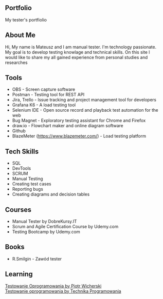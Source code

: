 ## Portfolio

My tester's portfiolio

## About Me 
Hi, My name is Mateusz and I am manual tester. I'm technology passionate. My goal is to develop testing knowlage and technical skills. On this site I would like to share my all gained experience from personal studies and researches

## Tools 
* OBS - Screen capture software
* Postman - Testing tool for REST API
* Jira, Trello - Issue tracking and project management tool for developers
* Grafana K6 - A load testing tool
* Selenium IDE - Open source record and playback test automation for the web
* Bug Magnet - Exploratory testing assistant for Chrome and Firefox
* draw.io - Flowchart maker and online diagram software
* Github
* BlazeMeter (https://www.blazemeter.com/) - Load testing platform

## Tech Skills 
* SQL
* DevTools
* SCRUM
* Manual Testing 
* Creating test cases
* Reporting bugs
* Creating diagrams and decision tables

## Courses 
* Manual Tester by DobreKursy.IT
* Scrum and Agile Certification Course by Udemy.com
* Testing Bootcamp by Udemy.com

## Books 
* R.Smilgin - Zawód tester

## Learning 
[Testowanie Oprogramowania by Piotr Wicherski](https://pwicherski.gitbook.io/testowanie-oprogramowania/) <br/>
[Testowanie oprogramowania by Technika Programowania](https://www.youtube.com/playlist?list=PL7NAC-bkGBcG2Nv7NiejNgm43SKR7Leq9)
